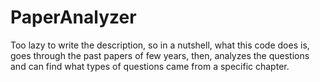 # PaperAnalyzer
Too lazy to write the description, so in a nutshell, what this code does is, goes through the past papers of few years, then, analyzes the questions and can find what types of questions came from a specific chapter.
